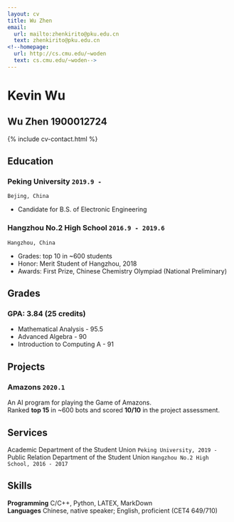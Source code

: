 ```yaml
---
layout: cv
title: Wu Zhen
email:
  url: mailto:zhenkirito@pku.edu.cn
  text: zhenkirito@pku.edu.cn
<!--homepage:
  url: http://cs.cmu.edu/~woden
  text: cs.cmu.edu/~woden-->
---
```


# Kevin **Wu**
## Wu Zhen 1900012724
<!--
include contact information from the front matter
Supported arguments:
    - homepage: url, text
    - phone
    - email
-->

{% include cv-contact.html %}

## Education

### **Peking University** `2019.9 -`

```
Bejing, China
```

- Candidate for B.S. of Electronic Engineering

### **Hangzhou No.2 High School** `2016.9 - 2019.6`

```
Hangzhou, China
```

- Grades: top 10 in ~600 students
- Honor: Merit Student of Hangzhou, 2018
- Awards: First Prize, Chinese Chemistry Olympiad (National Preliminary)

## Grades

### **GPA: 3.84 (25 credits)**
- Mathematical Analysis - 95.5
- Advanced Algebra - 90
- Introduction to Computing A - 91

## Projects

### **Amazons** `2020.1`
An AI program for playing the Game of Amazons. <br>
Ranked **top 15** in ~600 bots and scored **10/10** in the project assessment.

## Services

Academic Department of the Student Union `Peking University, 2019 - ` <br>
Public Relation Department of the Student Union `Hangzhou No.2 High School, 2016 - 2017`

## Skills

**Programming** C/C++, Python, LATEX, MarkDown <br>
**Languages** Chinese, native speaker; English, proficient (CET4 649/710)

<!-- ### Footer

Last updated: March 2020 -->
